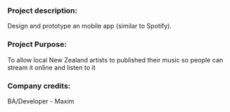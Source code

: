 ### Project description:
Design and prototype an mobile app (similar to Spotify).
### Project Purpose:
To allow local New Zealand artists to published their music so people can stream it online and listen to it
### Company credits:
BA/Developer - Maxim

